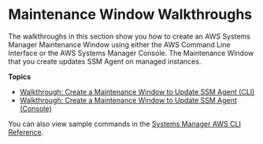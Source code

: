 # Maintenance Window Walkthroughs<a name="maintenance-window-walkthroughs"></a>

The walkthroughs in this section show you how to create an AWS Systems Manager Maintenance Window using either the AWS Command Line Interface or the AWS Systems Manager Console\. The Maintenance Window that you create updates SSM Agent on managed instances\.

**Topics**
+ [Walkthrough: Create a Maintenance Window to Update SSM Agent \(CLI\)](mw-walkthrough-cli.md)
+ [Walkthrough: Create a Maintenance Window to Update SSM Agent \(Console\)](mw-walkthrough-console.md)

You can also view sample commands in the [Systems Manager AWS CLI Reference](https://docs.aws.amazon.com/cli/latest/reference/ssm/index.html)\.